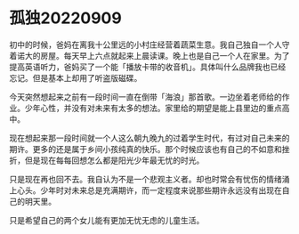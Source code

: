 # 孤独20220909

初中的时候，爸妈在离我十公里远的小村庄经营着蔬菜生意。我自己独自一个人守着诺大的房屋。每天早上六点就起来上晨读课。晚上也是自己一个人在家里。为了提高英语听力，爸妈买了一个能「播放卡带的收音机」。具体叫什么品牌我也已经忘记。但是基本上却用了听盗版磁碟。

今天突然想起来之前有一段时间一直在倒带「海浪」那首歌。一边坐着老师给的作业。少年心性，并没有对未来有太多的想法。家里给的期望是能上县里边的重点高中。

现在想起来那一段时间就一个人这么朝九晚九的过着学生时代，有过对自己未来的期许。更多的还是属于乡间小孩纯真的快乐。那个时候应该也有自己的不如意和挫折，但是现在每每回想怎么都是阳光少年最无忧的时光。

只是现在再也回不去。我自认为不是一个悲观主义者。却也时常会有忧伤的情绪涌上心头。少年时对未来总是充满期许，而一定程度来说那些期许永远没有出现在自己的明天里。

只是希望自己的两个女儿能有更加无忧无虑的儿童生活。
